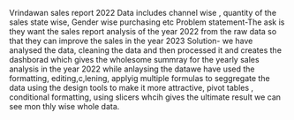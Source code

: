 Vrindawan sales report 2022
Data includes channel wise , quantity of the sales state wise, Gender wise purchasing etc
Problem statement-The ask is they want the sales report analysis of the year 2022 from the raw data so that they can improve the sales in the year 2023
Solution- we have analysed the data, cleaning the data and then processed it and creates the dashborad which gives the wholesome summray for the yearly sales analysis in the year 2022
while anlaysing the datawe have used the formatting, editing,c,lening, applyig multiple formulas to seggregate the data using the design tools to make it more attractive, pivot tables , conditional formatting, using slicers whcih gives the ultimate result we can see mon thly wise whole data.
